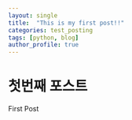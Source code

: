 ```yaml
---
layout: single
title:  "This is my first post!!"
categories: test_posting
tags: [python, blog]
author_profile: true
---
```


# 첫번째 포스트

First Post
